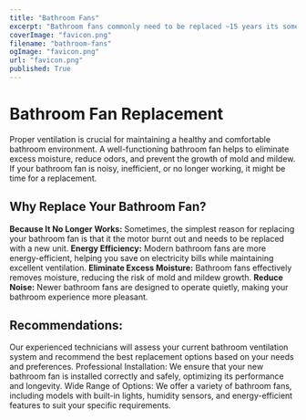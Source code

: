 ```yaml
---
title: "Bathroom Fans"
excerpt: "Bathroom fans commonly need to be replaced ~15 years its something that is quick "
coverImage: "favicon.png"
filename: "bathroom-fans"
ogImage: "favicon.png"
url: "favicon.png"
published: True
---
```


# Bathroom Fan Replacement

Proper ventilation is crucial for maintaining a healthy and comfortable bathroom environment. A well-functioning bathroom fan helps to eliminate excess moisture, reduce odors, and prevent the growth of mold and mildew. If your bathroom fan is noisy, inefficient, or no longer working, it might be time for a replacement.

## Why Replace Your Bathroom Fan?

**Because It No Longer Works:** Sometimes, the simplest reason for replacing your bathroom fan is that it the motor burnt out and needs to be replaced with a new unit.
**Energy Efficiency:** Modern bathroom fans are more energy-efficient, helping you save on electricity bills while maintaining excellent ventilation.
**Eliminate Excess Moisture:** Bathroom fans effectively removes moisture, reducing the risk of mold and mildew growth.
**Reduce Noise:** Newer bathroom fans are designed to operate quietly, making your bathroom experience more pleasant.

## Recommendations:

Our experienced technicians will assess your current bathroom ventilation system and recommend the best replacement options based on your needs and preferences.
Professional Installation: We ensure that your new bathroom fan is installed correctly and safely, optimizing its performance and longevity.
Wide Range of Options: We offer a variety of bathroom fans, including models with built-in lights, humidity sensors, and energy-efficient features to suit your specific requirements.
